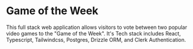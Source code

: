 # Game of the Week

This full stack web application allows visitors to vote between two popular video games to the "Game of the Week". It's Tech stack includes React, Typescript, Tailwindcss, Postgres, Drizzle ORM, and Clerk Authentication.